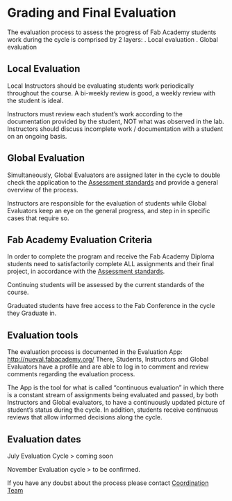 # Grading and Final Evaluation

The evaluation process to assess the progress of Fab Academy students work during the cycle is comprised by 2 layers:
. Local evaluation
. Global evaluation

## Local Evaluation 
Local Instructors should be evaluating students work periodically throughout the course. A bi-weekly review is good, a weekly review with the student is ideal.

Instructors must review each student’s work according to the documentation provided by the student, NOT what was observed in the lab. Instructors should discuss incomplete work / documentation with a student on an ongoing basis. 


## Global Evaluation

Simultaneously, Global Evaluators are assigned later in the cycle to double check the application to the [Assessment standards](http://docs.academany.org/FabAcademy-Assessment/_book/) and provide a general overview of the process.

Instructors are responsible for the evaluation of students while Global Evaluators keep an eye on the general progress, and step in in specific cases that require so. 


## Fab Academy Evaluation Criteria

In order to complete the program and receive the Fab Academy Diploma students need to satisfactorily complete ALL assignments and their final project, in accordance with the [Assessment standards](http://docs.academany.org/FabAcademy-Assessment/_book/).

Continuing students will be assessed by the current standards of the course.

Graduated students have free access to the Fab Conference in the cycle they Graduate in.

## Evaluation tools

The evaluation process is documented in the Evaluation App: http://nueval.fabacademy.org/
There, Students, Instructors and Global Evaluators have a profile and are able to log in to comment and review comments regarding the evaluation process.

The App is the tool for what is called “continuous evaluation” in which there is a constant stream of assignments being evaluated and passed, by both Instructors and Global evaluators, to have a continuously updated picture of student’s status during the cycle. In addition, students receive continuous reviews that allow informed decisions along the cycle.


## Evaluation dates

July Evaluation Cycle > coming soon

November Evaluation cycle > to be confirmed.

If you have any doubst about the process please contact [Coordination Team](mailto:coordination@fabacademy.org)

